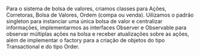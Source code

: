 Para o sistema de bolsa de valores, criamos classes para Ações, Corretoras, Bolsa de Valores, Ordem (compa ou venda).
Uilizamos o padrão singleton para instanciar uma única bolsa de valor e centralizar informações, implementarmos as interfaces Observer e Observable para observar múltiplas ações na bolsa e receber atualizações sobre as ações, além de implementar o factory para a criação de objetos do tipo Transactional e do tipo Order.
